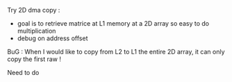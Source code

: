 

Try 2D dma copy : 
- goal is to retrieve matrice at L1 memory at a 2D array so easy to do multiplication 
- debug on address offset 

BuG : 
When I would like to copy from L2 to L1 the entire 2D array, it can only copy the first raw !


Need to do 